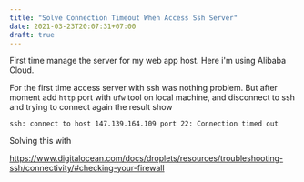 ```yaml
---
title: "Solve Connection Timeout When Access Ssh Server"
date: 2021-03-23T20:07:31+07:00
draft: true
---
```


First time manage the server for my web app host. Here i'm using Alibaba Cloud.

For the first time access server with ssh was nothing problem. But after moment add `http` port with `ufw` tool on local machine, and disconnect to ssh and trying to connect again the result show

```
ssh: connect to host 147.139.164.109 port 22: Connection timed out
```

Solving this with

https://www.digitalocean.com/docs/droplets/resources/troubleshooting-ssh/connectivity/#checking-your-firewall